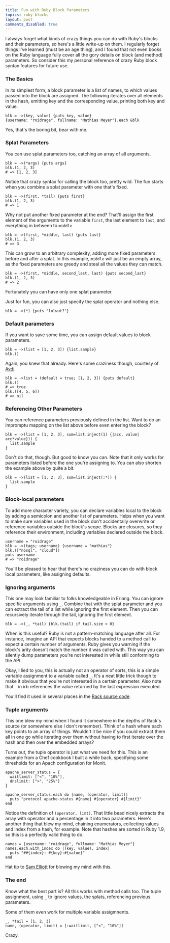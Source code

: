 ```yaml
---
title: Fun with Ruby Block Parameters
topics: ruby blocks
layout: post
comments_disabled: true
---
```

I always forget what kinds of crazy things you can do with Ruby's blocks and
their parameters, so here's a little write-up on them. I regularly forget things
I've learned (must be an age thing), and I found that not even books on the Ruby
language fully cover all the gory details on block (and method) parameters. So
consider this my personal reference of crazy Ruby block syntax features for future use.

### The Basics

In its simplest form, a block parameter is a list of names, to which values
passed into the block are assigned. The following iterates over all elements in
the hash, emitting key and the corresponding value, printing both key and value.

    blk = ->(key, value) {puts key, value}
    {username: "roidrage", fullname: "Mathias Meyer"}.each &blk

Yes, that's the boring bit, bear with me.

### Splat Parameters

You can use splat parameters too, catching an array of all arguments.

    blk = ->(*args) {puts args}
    blk.(1, 2, 3) 
    # => [1, 2, 3]

Notice that crazy syntax for calling the block too, pretty wild. The fun starts
when you combine a splat parameter with one that's fixed.

    blk = ->(first, *tail) {puts first}
    blk.(1, 2, 3)
    # => 1

Why not put another fixed parameter at the end? That'll assign the first element of
the arguments to the variable `first`, the last element to `last`, and
everything in between to `middle`

    blk = ->(first, *middle, last) {puts last}
    blk.(1, 2, 3)
    # => 3

This can grow to an arbitrary complexity, adding more fixed parameters before
and after a splat. In this example, `middle` will just be an empty array, as the
fixed parameters are greedy and steal all the values they can match.

    blk = ->(first, *middle, second_last, last) {puts second_last}
    blk.(1, 2, 3)
    # => 2

Fortunately you can have only one splat parameter.

Just for fun, you can also just specify the splat operator and nothing else.

    blk = ->(*) {puts "lolwut?"}

### Default parameters

If you want to save some time, you can assign default values to block
parameters.

    blk = ->(list = [1, 2, 3]) {list.sample}
    blk.()

Again, you knew that already. Here's some craziness though, courtesy of
[Avdi](https://gist.github.com/1528785).

    blk = ->list = (default = true; [1, 2, 3]) {puts default}
    blk.()
    # => true
    blk.([4, 5, 6])
    # => nil
    
### Referencing Other Parameters

You can reference parameters previously defined in the list. Want to do an
impromptu mapping on the list above before even entering the block?

    blk = ->(list = [1, 2, 3], sum=list.inject(1) {|acc, value| acc*value})) {
      list.sample
    }

Don't do that, though. But good to know you can. Note that it only works for
parameters listed before the one you're assigning to. You can also shorten the
example above by quite a bit.

    blk = ->(list = [1, 2, 3], sum=list.inject(:*)) {
      list.sample
    }

### Block-local parameters

To add more character variety, you can declare variables local to the block by
adding a semicolon and another list of parameters. Helps when you want to make
sure variables used in the block don't accidentally overwrite or reference
variables outside the block's scope. Blocks are closures, so they reference
their environment, including variables declared outside the block.

    username = "roidrage"
    blk = ->(tags; username) {username = "mathias"}
    blk.(["nosql", "cloud"])
    puts username
    # => "roidrage"

You'll be pleased to hear that there's no craziness you can do with block local
parameters, like assigning defaults.

### Ignoring arguments

This one may look familiar to folks knowledgeable in Erlang. You can ignore
specific arguments using `_`. Combine that with the splat parameter and you can
extract the tail of a list while ignoring the first element. Then you can
recursively iterate through the tail, ignoring the first element.

    blk = ->(_, *tail) {blk.(tail) if tail.size > 0}

When is this useful? Ruby is not a pattern-matching language after all. For
instance, imagine an API that expects blocks handed to a method call to expect a
certain number of arguments. Ruby gives you warning if the block's arity doesn't
match the number it was called with. This way you can silently dump parameters
you're not interested in while still conforming to the API.

Okay, I lied to you, this is actually not an operator of sorts, this is a simple
variable assignment to a variable called `_`. It's a neat little trick though to
make it obvious that you're not interested in a certain parameter. Also note
that `_` in irb references the value returned by the last expression executed.

You'll find it used in several places in the [Rack source
code](https://github.com/rack/rack/blob/0fbb575c1983980f621319650280a4dc8ba2af6c/lib/rack/utils.rb#L192-203).

### Tuple arguments

This one blew my mind when I found it somewhere in the depths of Rack's source
(or somewhere else I don't remember). Think of a hash where each key points to
an array of things. Wouldn't it be nice if you could extract them all in one go
while iterating over them without having to first iterate over the hash and then
over the embedded arrays?

Turns out, the tuple operator is just what we need for this. This is an example
from a Chef cookbook I built a while back, specifying some thresholds for an
Apach configuration for Monit.

    apache_server_status = {
      waitlimit: ["<", "10%"],
      dnslimit: [">", "25%"]
    }

    apache_server_status.each do |name, (operator, limit)|
      puts "protocol apache-status #{name} #{operator} #{limit}" 
    end

Notice the definition of `(operator, limt)`. That little bead nicely extracts
the array with operator and a percentage in it into two parameters. Here's
another thing that blew my mind, chaining enumerators, collecting values and index
from a hash, for example. Note that hashes are sorted in Ruby 1.9, so this is a
perfectly valid thing to do.

    names = {username: "roidrage", fullname: "Mathias Meyer"}
    names.each.with_index do |(key, value), index|
      puts "##{index}: #{key}:#{value}"
    end
    
Hat tip to [Sam Elliott](http://twitter.com/Lenary) for blowing my mind with this.

### The end

Know what the best part is? All this works with method calls too. The tuple
assignment, using `_` to ignore values, the splats, referencing previous
parameters.

Some of them even work for multiple variable assigmnents.

    _, *tail = [1, 2, 3]
    name, (operator, limit) = [:waitlimit, ["<", "10%"]]

Crazy.
